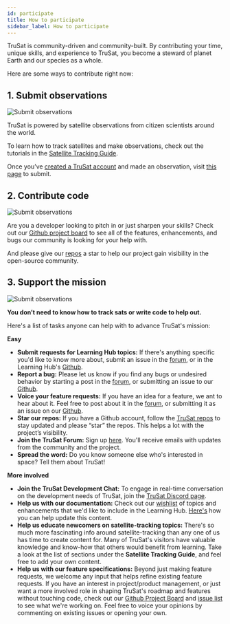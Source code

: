 ```yaml
---
id: participate
title: How to participate
sidebar_label: How to participate
---
```


TruSat is community-driven and community-built.  By contributing your time, unique skills, and experience to TruSat, you become a steward of planet Earth and our species as a whole. 

Here are some ways to contribute right now:

## 1. Submit observations

<img class="inline-image" src="/img/illustration-observation2-640px.jpg" alt="Submit observations">

TruSat is powered by satellite observations from citizen scientists around the world.

To learn how to track satellites and make observations, check out the tutorials in the [Satellite Tracking Guide](high-level-guide).

Once you’ve [created a TruSat account](http://trusat.org/signup) and made an observation, visit [this page](https://trusat.org/submit/single) to submit.


## 2. Contribute code

<img class="inline-image" src="/img/illustration-gameplan-brightened-640px.jpg" alt="Submit observations">

Are you a developer looking to pitch in or just sharpen your skills? Check out our [Github project board](https://github.com/orgs/TruSat/projects/1) to see all of the features, enhancements, and bugs our community is looking for your help with. 

And please give our [repos](https://github.com/trusat) a star to help our project gain visibility in the open-source community. 


## 3. Support the mission

<img class="inline-image" src="/img/illustration-mission-640px.jpg" alt="Submit observations">

**You don’t need to know how to track sats or write code to help out.** 

Here's a list of tasks anyone can help with to advance TruSat's mission:

**Easy**
- **Submit requests for Learning Hub topics:** If there's anything specific you'd like to know more about, submit an issue in the [forum](https://discuss.trusat.org), or in the Learning Hub's [Github](https://github.com/TruSat/trusat-learn/issues).
- **Report a bug:** Please let us know if you find any bugs or undesired behavior by starting a post in the [forum](https://discuss.trusat.org), or submitting an issue to our [Github](https://github.com/TruSat/trusat-frontend/issues).
- **Voice your feature requests:** If you have an idea for a feature, we ant to hear about it. Feel free to post about it in the [forum](https://discuss.trusat.org), or submitting it as an issue on our [Github](https://github.com/TruSat/trusat-frontend/issues).
- **Star our repos:** If you have a Github account, follow the [TruSat repos](https://github.com/trusat) to stay updated and please “star” the repos. This helps a lot with the project’s visibility.
- **Join the TruSat Forum:** Sign up [here](http://discuss.trusat.org/). You'll receive emails with updates from the community and the project.
- **Spread the word:** Do you know someone else who's interested in space? Tell them about TruSat!

**More involved**
- **Join the TruSat Development Chat:** To engage in real-time conversation on the development needs of TruSat, join the [TruSat Discord page](https://discord.gg/SC76Wph).
- **Help us with our documentation:** Check out our [wishlist](https://github.com/TruSat/trusat-learn/issues) of topics and enhancements that we'd like to include in the Learning Hub. [Here's](updating) how you can help update this content.
- **Help us educate newcomers on satellite-tracking topics:** There's so much more fascinating info  around satellite-tracking than any one of us has time to create content for. Many of TruSat's visitors have valuable knowledge and know-how that others would benefit from learning. Take a look at the list of sections under the **Satellite Tracking Guide**, and feel free to add your own content.
- **Help us with our feature specifications:** Beyond just making feature requests, we welcome any input that helps refine existing feature requests. If you have an interest in project/product management, or just want a more involved role in shaping TruSat's roadmap and features without touching code, check out our [Github Project Board](https://github.com/orgs/TruSat/projects/1) and [issue list](https://github.com/TruSat/trusat-frontend/issues) to see what we're working on. Feel free to voice your opinions by commenting on existing issues or opening your own. 
